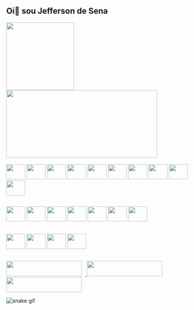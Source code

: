 ## Oi👋 sou Jefferson de Sena 

 <div>
    <a href="https://github.com/jeffersonsena7">
    <img height="180me"center src="https://github-readme-stats.vercel.app/api?username=jeffersonsena7&show_icons=true&theme=tokyonight" alt="">
          <img height="180em" width="400em" src="https://github-readme-stats.vercel.app/api/top-langs/?username=jeffersonsena7&layout=compact&langs_count=7&theme=dracula"/>
   </a>
  </div>


  <div style="display: inline-block;"><br>
    <img alingn="cente" height="40" width="50" src="https://cdn.jsdelivr.net/gh/devicons/devicon/icons/c/c-original.svg">
    <img alingn="cente" height="40" width="50" src="https://cdn.jsdelivr.net/gh/devicons/devicon/icons/cplusplus/cplusplus-original.svg">
    <img alingn="cente" height="40" width="50" src="https://cdn.jsdelivr.net/gh/devicons/devicon/icons/css3/css3-original-wordmark.svg">
    <img alingn="cente" height="40" width="50" src="https://cdn.jsdelivr.net/gh/devicons/devicon/icons/html5/html5-original-wordmark.svg">
    <img alingn="cente" height="40" width="50" src="https://cdn.jsdelivr.net/gh/devicons/devicon/icons/javascript/javascript-original.svg">
    <img alingn="cente" height="40" width="50" src="https://cdn.jsdelivr.net/gh/devicons/devicon/icons/mysql/mysql-original-wordmark.svg">
    <img alingn="cente" height="40" width="50" src="https://cdn.jsdelivr.net/gh/devicons/devicon/icons/php/php-original.svg">
    <img alingn="cente" height="40" width="50" src="https://cdn.jsdelivr.net/gh/devicons/devicon/icons/python/python-original-wordmark.svg">
    <img alingn="cente" height="40" width="50" src="https://cdn.jsdelivr.net/gh/devicons/devicon/icons/java/java-original-wordmark.svg" />
     <img alingn="cente" height="40" width="50" src="https://cdn.jsdelivr.net/gh/devicons/devicon/icons/postgresql/postgresql-plain-wordmark.svg" />
  
  </div>
 
 ##
  <div>
     <img alingn="cente" height="40" width="50" src="https://cdn.jsdelivr.net/gh/devicons/devicon/icons/apache/apache-original-wordmark.svg"/>           
     <img alingn="cente" height="40" width="50" src="https://cdn.jsdelivr.net/gh/devicons/devicon/icons/gimp/gimp-original-wordmark.svg" />
     <img alingn="cente" height="40" width="50" src="https://cdn.jsdelivr.net/gh/devicons/devicon/icons/git/git-plain-wordmark.svg" />
     <img alingn="cente" height="40" width="50" src="https://cdn.jsdelivr.net/gh/devicons/devicon/icons/github/github-original-wordmark.svg" />
     <img alingn="cente" height="40" width="50" src="https://cdn.jsdelivr.net/gh/devicons/devicon/icons/pycharm/pycharm-original-wordmark.svg" />
      <img alingn="cente" height="40" width="50" src="https://cdn.jsdelivr.net/gh/devicons/devicon/icons/tomcat/tomcat-original-wordmark.svg" />
       <img alingn="cente" height="40" width="50" src="https://cdn.jsdelivr.net/gh/devicons/devicon/icons/vscode/vscode-original-wordmark.svg" />
  </div>
 
  ##
  <div>
       <img alingn="cente" height="40" width="50" src="https://cdn.jsdelivr.net/gh/devicons/devicon/icons/flask/flask-original-wordmark.svg" />
      <img alingn="cente" height="40" width="50" src="https://cdn.jsdelivr.net/gh/devicons/devicon/icons/react/react-original-wordmark.svg" />
      <img alingn="cente" height="40" width="50" src="https://cdn.jsdelivr.net/gh/devicons/devicon/icons/jquery/jquery-plain-wordmark.svg" />
      <img alingn="center" height="40" width="50" src="https://cdn.jsdelivr.net/gh/devicons/devicon@latest/icons/angularjs/angularjs-original.svg"
  </div>
  
  
  ##
  
  
  <div>
    <a href="https://www.instagram.com/jeffersonjoseane/" target="_blank">
      <img height="40me" width="200me" style="padding-right: 10px;" src="https://img.shields.io/badge/Instagram-E4405F?style=for-the-badge&logo=instagram&logoColor=white" target="_blank" alt="">
    </a>
    <a href="https://www.facebook.com/Jefferson.Joseane/" target="_blank">
      <img height="40me" width="200me" style="padding-right: 10px;" src="https://img.shields.io/badge/Facebook-1877F2?style=for-the-badge&logo=facebook&logoColor=white" target="_blank" alt="">
    </a>
    <a href="https://www.linkedin.com/in/jefferson-sena-0b347a232/" target="_blank">
      <img height="40me" width="200me" src="https://img.shields.io/badge/LinkedIn-0077B5?style=for-the-badge&logo=linkedin&logoColor=white" target="_blank" alt="" >
    </a>
   </div>

![snake gif](https://github.com/jeffersonsena7/jeffersonsena7/blob/output/github-contribution-grid-snake.svg)




























<!--
**jeffersonsena7/jeffersonsena7** is a ✨ _special_ ✨ repository because its `README.md` (this file) appears on your GitHub profile.

Here are some ideas to get you started:

- 🔭 I’m currently working on ...
- 🌱 I’m currently learning ...
- 👯 I’m looking to collaborate on ...
- 🤔 I’m looking for help with ...
- 💬 Ask me about ...
- 📫 How to reach me: ...
- 😄 Pronouns: ...
- ⚡ Fun fact: ...
-->
